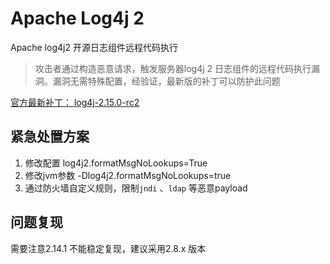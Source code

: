 # Apache Log4j 2 
Apache log4j2 开源日志组件远程代码执行

> 攻击者通过构造恶意请求，触发服务器log4j 2 日志组件的远程代码执行漏洞。漏洞无需特殊配置，经验证，最新版的补丁可以防护此问题

[官方最新补丁： log4j-2.15.0-rc2](https://github.com/apache/logging-log4j2/releases/tag/log4j-2.15.0-rc2)

## 紧急处置方案
1. 修改配置  log4j2.formatMsgNoLookups=True
2. 修改jvm参数 -Dlog4j2.formatMsgNoLookups=true
3. 通过防火墙自定义规则，限制`jndi` 、`ldap` 等恶意payload

## 问题复现
需要注意2.14.1 不能稳定复现，建议采用2.8.x 版本